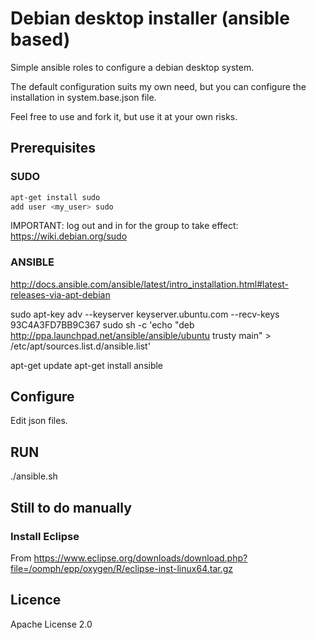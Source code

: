 # Debian desktop installer (ansible based)

Simple ansible roles to configure a debian desktop system.

The default configuration suits my own need, but you can configure the installation in system.base.json file.

Feel free to use and fork it, but use it at your own risks.

## Prerequisites

### SUDO

```bash
apt-get install sudo
add user <my_user> sudo
```

IMPORTANT: log out and in for the group to take effect: https://wiki.debian.org/sudo

### ANSIBLE
http://docs.ansible.com/ansible/latest/intro_installation.html#latest-releases-via-apt-debian


sudo apt-key adv --keyserver keyserver.ubuntu.com --recv-keys 93C4A3FD7BB9C367
sudo sh -c 'echo "deb http://ppa.launchpad.net/ansible/ansible/ubuntu trusty main" > /etc/apt/sources.list.d/ansible.list'

apt-get update
apt-get install ansible

## Configure

Edit json files.

## RUN

./ansible.sh

## Still to do manually

### Install Eclipse

From https://www.eclipse.org/downloads/download.php?file=/oomph/epp/oxygen/R/eclipse-inst-linux64.tar.gz

## Licence

Apache License 2.0
